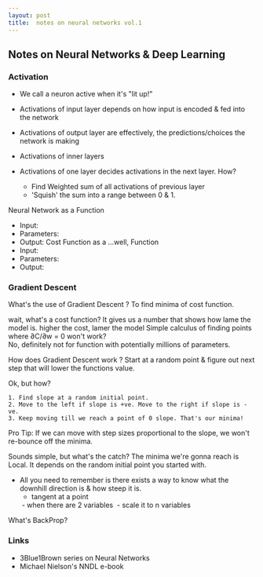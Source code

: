 ```yaml
---
layout: post
title:  notes on neural networks vol.1
---
```

## Notes on Neural Networks & Deep Learning

### Activation
 - We call a neuron active when it's "lit up!"
 - Activations of input layer depends on how input is encoded & fed into the network
 - Activations of output layer are effectively, the predictions/choices the network is making
 - Activations of inner layers 

 - Activations of one layer decides activations in the next layer. How?
    - Find Weighted sum of all activations of previous layer 
    - 'Squish' the sum into a range between 0 & 1. 
      




Neural Network as a Function
- Input: 
- Parameters:
- Output:
Cost Function as a ...well, Function
- Input:
- Parameters:
- Output:

### Gradient Descent
What's the use of Gradient Descent ? 
To find minima of cost function. 

wait, what's a cost function?
It gives us a number that shows how lame the model is. higher the cost, lamer the model
Simple calculus of finding points where ∂C/∂w = 0 won't work?  
No, definitely not for function with potentially millions of parameters.

How does Gradient Descent work ? 
Start at a random point & figure out next step that will lower the functions value. 

Ok, but how?
```
1. Find slope at a random initial point. 
2. Move to the left if slope is +ve. Move to the right if slope is -ve. 
3. Keep moving till we reach a point of 0 slope. That's our minima! 
```
Pro Tip: If we can move with step sizes proportional to the slope, we won't re-bounce off the minima. 

Sounds simple, but what's the catch? 
The minima we're gonna reach is Local. It depends on the random initial point you started with. 


- All you need to remember is there exists a way to know what the downhill direction is & how steep it is. 
    - tangent at a point
    <img>
    - when there are 2 variables
    <img>
    - scale it to n variables
    <img>
What's BackProp?


### Links
 - 3Blue1Brown series on Neural Networks
 - Michael Nielson's NNDL e-book